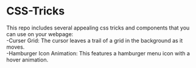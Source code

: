 # CSS-Tricks

This repo includes several appealing css tricks and components that you can use on your webpage: <br>
-Curser Grid: The cursor leaves a trail of a grid in the background as it moves.<br>
-Hamburger Icon Animation: This features a hamburger menu icon with a hover animation.
